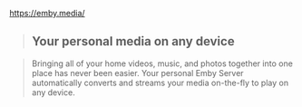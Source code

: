 https://emby.media/

> ## Your personal media on any device

> Bringing all of your home videos, music, and photos together into one place has never been easier. Your personal Emby Server automatically converts and streams your media on-the-fly to play on any device.

